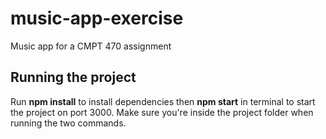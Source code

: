 # music-app-exercise
Music app for a CMPT 470 assignment

## Running the project
Run <b>npm install</b> to install dependencies then <b>npm start</b> in terminal to start the project on port 3000. Make sure you're inside the project folder when running the two commands.
